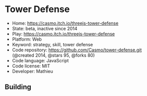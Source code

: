 # Tower Defense

- Home: https://casmo.itch.io/threejs-tower-defense
- State: beta, inactive since 2014
- Play: https://casmo.itch.io/threejs-tower-defense
- Platform: Web
- Keyword: strategy, skill, tower defense
- Code repository: https://github.com/Casmo/tower-defense.git (@created 2014, @stars 95, @forks 80)
- Code language: JavaScript
- Code license: MIT
- Developer: Mathieu

## Building

